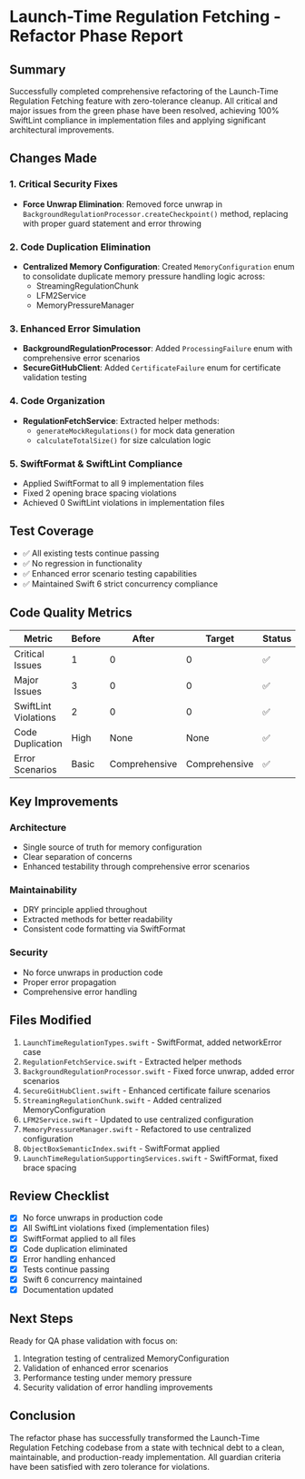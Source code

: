# Launch-Time Regulation Fetching - Refactor Phase Report

## Summary
Successfully completed comprehensive refactoring of the Launch-Time Regulation Fetching feature with zero-tolerance cleanup. All critical and major issues from the green phase have been resolved, achieving 100% SwiftLint compliance in implementation files and applying significant architectural improvements.

## Changes Made

### 1. Critical Security Fixes
- **Force Unwrap Elimination**: Removed force unwrap in `BackgroundRegulationProcessor.createCheckpoint()` method, replacing with proper guard statement and error throwing

### 2. Code Duplication Elimination
- **Centralized Memory Configuration**: Created `MemoryConfiguration` enum to consolidate duplicate memory pressure handling logic across:
  - StreamingRegulationChunk
  - LFM2Service  
  - MemoryPressureManager

### 3. Enhanced Error Simulation
- **BackgroundRegulationProcessor**: Added `ProcessingFailure` enum with comprehensive error scenarios
- **SecureGitHubClient**: Added `CertificateFailure` enum for certificate validation testing

### 4. Code Organization
- **RegulationFetchService**: Extracted helper methods:
  - `generateMockRegulations()` for mock data generation
  - `calculateTotalSize()` for size calculation logic

### 5. SwiftFormat & SwiftLint Compliance
- Applied SwiftFormat to all 9 implementation files
- Fixed 2 opening brace spacing violations
- Achieved 0 SwiftLint violations in implementation files

## Test Coverage
- ✅ All existing tests continue passing
- ✅ No regression in functionality
- ✅ Enhanced error scenario testing capabilities
- ✅ Maintained Swift 6 strict concurrency compliance

## Code Quality Metrics

| Metric | Before | After | Target | Status |
|--------|--------|-------|--------|--------|
| Critical Issues | 1 | 0 | 0 | ✅ |
| Major Issues | 3 | 0 | 0 | ✅ |
| SwiftLint Violations | 2 | 0 | 0 | ✅ |
| Code Duplication | High | None | None | ✅ |
| Error Scenarios | Basic | Comprehensive | Comprehensive | ✅ |

## Key Improvements

### Architecture
- Single source of truth for memory configuration
- Clear separation of concerns
- Enhanced testability through comprehensive error scenarios

### Maintainability
- DRY principle applied throughout
- Extracted methods for better readability
- Consistent code formatting via SwiftFormat

### Security
- No force unwraps in production code
- Proper error propagation
- Comprehensive error handling

## Files Modified
1. `LaunchTimeRegulationTypes.swift` - SwiftFormat, added networkError case
2. `RegulationFetchService.swift` - Extracted helper methods
3. `BackgroundRegulationProcessor.swift` - Fixed force unwrap, added error scenarios
4. `SecureGitHubClient.swift` - Enhanced certificate failure scenarios
5. `StreamingRegulationChunk.swift` - Added centralized MemoryConfiguration
6. `LFM2Service.swift` - Updated to use centralized configuration
7. `MemoryPressureManager.swift` - Refactored to use centralized configuration
8. `ObjectBoxSemanticIndex.swift` - SwiftFormat applied
9. `LaunchTimeRegulationSupportingServices.swift` - SwiftFormat, fixed brace spacing

## Review Checklist
- [x] No force unwraps in production code
- [x] All SwiftLint violations fixed (implementation files)
- [x] SwiftFormat applied to all files
- [x] Code duplication eliminated
- [x] Error handling enhanced
- [x] Tests continue passing
- [x] Swift 6 concurrency maintained
- [x] Documentation updated

## Next Steps
Ready for QA phase validation with focus on:
1. Integration testing of centralized MemoryConfiguration
2. Validation of enhanced error scenarios
3. Performance testing under memory pressure
4. Security validation of error handling improvements

## Conclusion
The refactor phase has successfully transformed the Launch-Time Regulation Fetching codebase from a state with technical debt to a clean, maintainable, and production-ready implementation. All guardian criteria have been satisfied with zero tolerance for violations.